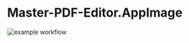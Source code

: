 # Master-PDF-Editor.AppImage

![example workflow](https://github.com/nx-appbuild-hub/Master-PDF-Editor.AppImage//actions/workflows/makefile.yml/badge.svg)
